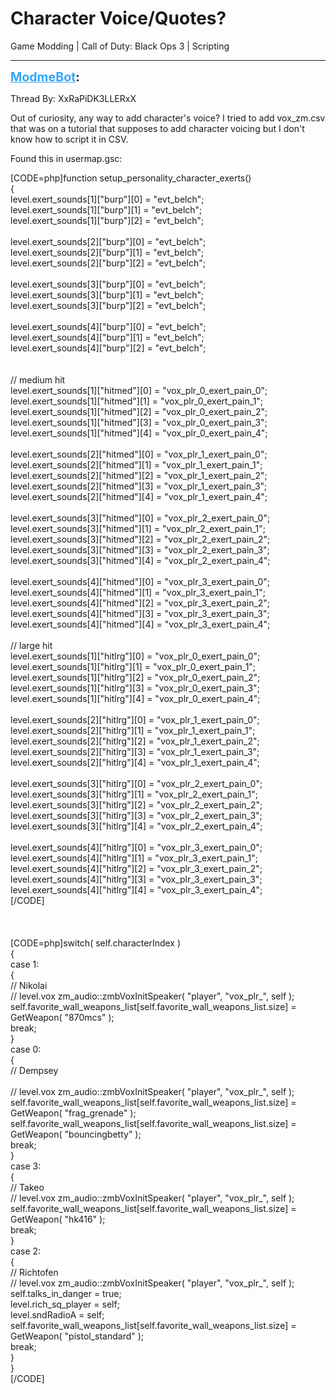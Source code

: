 # Character Voice/Quotes?
Game Modding | Call of Duty: Black Ops 3 | Scripting

---
<strong style="font-size: 1.4em;"><span style="text-decoration: underline;text-decoration-color: #34a7f9;"><span style="color:#34a7f9;">ModmeBot</span></span>:</strong>

<p>Thread By: XxRaPiDK3LLERxX<br /><p style="text-align:left;">Out of curiosity, any way to add character&#39;s voice? I tried to add vox_zm.csv that was on a tutorial that supposes to add character voicing but I don&#39;t know how to script it in CSV.</p><p style="text-align:left;"></p><p style="text-align:left;">Found this in usermap.gsc:</p>[CODE=php]function setup_personality_character_exerts()<br />{<br />	level.exert_sounds[1][&quot;burp&quot;][0] = &quot;evt_belch&quot;;<br />	level.exert_sounds[1][&quot;burp&quot;][1] = &quot;evt_belch&quot;;<br />	level.exert_sounds[1][&quot;burp&quot;][2] = &quot;evt_belch&quot;;<br /><br />	level.exert_sounds[2][&quot;burp&quot;][0] = &quot;evt_belch&quot;;<br />	level.exert_sounds[2][&quot;burp&quot;][1] = &quot;evt_belch&quot;;<br />	level.exert_sounds[2][&quot;burp&quot;][2] = &quot;evt_belch&quot;;<br /><br />	level.exert_sounds[3][&quot;burp&quot;][0] = &quot;evt_belch&quot;;<br />	level.exert_sounds[3][&quot;burp&quot;][1] = &quot;evt_belch&quot;;<br />	level.exert_sounds[3][&quot;burp&quot;][2] = &quot;evt_belch&quot;;<br />	<br />	level.exert_sounds[4][&quot;burp&quot;][0] = &quot;evt_belch&quot;;<br />	level.exert_sounds[4][&quot;burp&quot;][1] = &quot;evt_belch&quot;;<br />	level.exert_sounds[4][&quot;burp&quot;][2] = &quot;evt_belch&quot;;<br />	<br /><br />	// medium hit<br />	level.exert_sounds[1][&quot;hitmed&quot;][0] = &quot;vox_plr_0_exert_pain_0&quot;;<br />	level.exert_sounds[1][&quot;hitmed&quot;][1] = &quot;vox_plr_0_exert_pain_1&quot;;<br />	level.exert_sounds[1][&quot;hitmed&quot;][2] = &quot;vox_plr_0_exert_pain_2&quot;;<br />	level.exert_sounds[1][&quot;hitmed&quot;][3] = &quot;vox_plr_0_exert_pain_3&quot;;<br />	level.exert_sounds[1][&quot;hitmed&quot;][4] = &quot;vox_plr_0_exert_pain_4&quot;;<br />	<br />	level.exert_sounds[2][&quot;hitmed&quot;][0] = &quot;vox_plr_1_exert_pain_0&quot;;<br />	level.exert_sounds[2][&quot;hitmed&quot;][1] = &quot;vox_plr_1_exert_pain_1&quot;;<br />	level.exert_sounds[2][&quot;hitmed&quot;][2] = &quot;vox_plr_1_exert_pain_2&quot;;<br />	level.exert_sounds[2][&quot;hitmed&quot;][3] = &quot;vox_plr_1_exert_pain_3&quot;;<br />	level.exert_sounds[2][&quot;hitmed&quot;][4] = &quot;vox_plr_1_exert_pain_4&quot;;<br />	<br />	level.exert_sounds[3][&quot;hitmed&quot;][0] = &quot;vox_plr_2_exert_pain_0&quot;;<br />	level.exert_sounds[3][&quot;hitmed&quot;][1] = &quot;vox_plr_2_exert_pain_1&quot;;<br />	level.exert_sounds[3][&quot;hitmed&quot;][2] = &quot;vox_plr_2_exert_pain_2&quot;;<br />	level.exert_sounds[3][&quot;hitmed&quot;][3] = &quot;vox_plr_2_exert_pain_3&quot;;<br />	level.exert_sounds[3][&quot;hitmed&quot;][4] = &quot;vox_plr_2_exert_pain_4&quot;;<br />	<br />	level.exert_sounds[4][&quot;hitmed&quot;][0] = &quot;vox_plr_3_exert_pain_0&quot;;<br />	level.exert_sounds[4][&quot;hitmed&quot;][1] = &quot;vox_plr_3_exert_pain_1&quot;;<br />	level.exert_sounds[4][&quot;hitmed&quot;][2] = &quot;vox_plr_3_exert_pain_2&quot;;<br />	level.exert_sounds[4][&quot;hitmed&quot;][3] = &quot;vox_plr_3_exert_pain_3&quot;;<br />	level.exert_sounds[4][&quot;hitmed&quot;][4] = &quot;vox_plr_3_exert_pain_4&quot;;<br /><br />	// large hit<br />	level.exert_sounds[1][&quot;hitlrg&quot;][0] = &quot;vox_plr_0_exert_pain_0&quot;;<br />	level.exert_sounds[1][&quot;hitlrg&quot;][1] = &quot;vox_plr_0_exert_pain_1&quot;;<br />	level.exert_sounds[1][&quot;hitlrg&quot;][2] = &quot;vox_plr_0_exert_pain_2&quot;;<br />	level.exert_sounds[1][&quot;hitlrg&quot;][3] = &quot;vox_plr_0_exert_pain_3&quot;;<br />	level.exert_sounds[1][&quot;hitlrg&quot;][4] = &quot;vox_plr_0_exert_pain_4&quot;;<br />	<br />	level.exert_sounds[2][&quot;hitlrg&quot;][0] = &quot;vox_plr_1_exert_pain_0&quot;;<br />	level.exert_sounds[2][&quot;hitlrg&quot;][1] = &quot;vox_plr_1_exert_pain_1&quot;;<br />	level.exert_sounds[2][&quot;hitlrg&quot;][2] = &quot;vox_plr_1_exert_pain_2&quot;;<br />	level.exert_sounds[2][&quot;hitlrg&quot;][3] = &quot;vox_plr_1_exert_pain_3&quot;;<br />	level.exert_sounds[2][&quot;hitlrg&quot;][4] = &quot;vox_plr_1_exert_pain_4&quot;;<br />	<br />	level.exert_sounds[3][&quot;hitlrg&quot;][0] = &quot;vox_plr_2_exert_pain_0&quot;;<br />	level.exert_sounds[3][&quot;hitlrg&quot;][1] = &quot;vox_plr_2_exert_pain_1&quot;;<br />	level.exert_sounds[3][&quot;hitlrg&quot;][2] = &quot;vox_plr_2_exert_pain_2&quot;;<br />	level.exert_sounds[3][&quot;hitlrg&quot;][3] = &quot;vox_plr_2_exert_pain_3&quot;;<br />	level.exert_sounds[3][&quot;hitlrg&quot;][4] = &quot;vox_plr_2_exert_pain_4&quot;;<br />	<br />	level.exert_sounds[4][&quot;hitlrg&quot;][0] = &quot;vox_plr_3_exert_pain_0&quot;;<br />	level.exert_sounds[4][&quot;hitlrg&quot;][1] = &quot;vox_plr_3_exert_pain_1&quot;;<br />	level.exert_sounds[4][&quot;hitlrg&quot;][2] = &quot;vox_plr_3_exert_pain_2&quot;;<br />	level.exert_sounds[4][&quot;hitlrg&quot;][3] = &quot;vox_plr_3_exert_pain_3&quot;;<br />	level.exert_sounds[4][&quot;hitlrg&quot;][4] = &quot;vox_plr_3_exert_pain_4&quot;;<br />[/CODE]<br /><br /><br /><br />[CODE=php]switch( self.characterIndex )<br />	{<br />		case 1:<br />		{<br />				// Nikolai<br />//				level.vox zm_audio::zmbVoxInitSpeaker( &quot;player&quot;, &quot;vox_plr_&quot;, self );				<br />				self.favorite_wall_weapons_list[self.favorite_wall_weapons_list.size] = GetWeapon( &quot;870mcs&quot; );<br />				break;<br />		}<br />		case 0:<br />		{<br />				// Dempsey<br /><br />//				level.vox zm_audio::zmbVoxInitSpeaker( &quot;player&quot;, &quot;vox_plr_&quot;, self );				<br />				self.favorite_wall_weapons_list[self.favorite_wall_weapons_list.size] = GetWeapon( &quot;frag_grenade&quot; );<br />				self.favorite_wall_weapons_list[self.favorite_wall_weapons_list.size] = GetWeapon( &quot;bouncingbetty&quot; );<br />				break;<br />		}<br />		case 3:<br />		{<br />				// Takeo<br />//				level.vox zm_audio::zmbVoxInitSpeaker( &quot;player&quot;, &quot;vox_plr_&quot;, self );<br />				self.favorite_wall_weapons_list[self.favorite_wall_weapons_list.size] = GetWeapon( &quot;hk416&quot; );<br />				break;<br />		}<br />		case 2:<br />		{	<br />				// Richtofen<br />//				level.vox zm_audio::zmbVoxInitSpeaker( &quot;player&quot;, &quot;vox_plr_&quot;, self );<br />				self.talks_in_danger = true;<br />				level.rich_sq_player = self;<br />				level.sndRadioA = self;<br />				self.favorite_wall_weapons_list[self.favorite_wall_weapons_list.size] = GetWeapon( &quot;pistol_standard&quot; );<br />				break;<br />		}<br />	}<br />[/CODE]</p>
